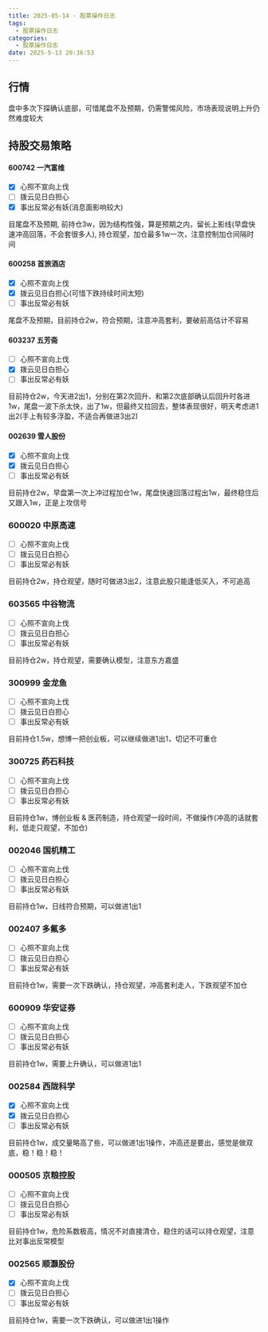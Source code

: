 ```yaml
---
title: 2025-05-14 - 股票操作日志
tags:
  - 股票操作日志
categories:
  - 股票操作日志
date: 2025-5-13 20:36:53
---
```


## 行情

盘中多次下探确认底部，可惜尾盘不及预期，仍需警惕风险，市场表现说明上升仍然难度较大

## 持股交易策略

#### 600742 一汽富维

- [x] 心照不宣向上伐
- [ ] 拨云见日白担心
- [x] 事出反常必有妖(消息面影响较大)

目尾盘不及预期, 前持仓3w，因为结构性强，算是预期之内，留长上影线(早盘快速冲高回落，不会套很多人), 持仓观望，加仓最多1w一次，注意控制加仓间隔时间

#### 600258 首旅酒店

- [x] 心照不宣向上伐
- [x] 拨云见日白担心(可惜下跌持续时间太短)
- [ ] 事出反常必有妖

尾盘不及预期，目前持仓2w，符合预期，注意冲高套利，要破前高估计不容易

#### 603237 五芳斋

- [ ] 心照不宣向上伐
- [x] 拨云见日白担心
- [ ] 事出反常必有妖

目前持仓2w，今天进2出1，分别在第2次回升、和第2次底部确认后回升时各进1w，尾盘一波下杀太快，出了1w，但最终又拉回去，整体表现很好，明天考虑进1出2(手上有较多浮盈，不适合再做进3出2)

#### 002639 雪人股份

- [x] 心照不宣向上伐
- [x] 拨云见日白担心
- [ ] 事出反常必有妖

目前持仓2w，早盘第一次上冲过程加仓1w，尾盘快速回落过程出1w，最终稳住后又跟入1w，正是上攻信号

### 600020 中原高速

- [ ] 心照不宣向上伐
- [ ] 拨云见日白担心
- [ ] 事出反常必有妖

目前持仓2w，持仓观望，随时可做进3出2，注意此股只能逢低买入，不可追高

### 603565 中谷物流

- [ ] 心照不宣向上伐
- [ ] 拨云见日白担心
- [ ] 事出反常必有妖

目前持仓2w，持仓观望，需要确认模型，注意东方嘉盛

### 300999 金龙鱼

- [ ] 心照不宣向上伐
- [ ] 拨云见日白担心
- [ ] 事出反常必有妖

目前持仓1.5w，想博一把创业板，可以继续做进1出1，切记不可重仓

### 300725 药石科技

- [ ] 心照不宣向上伐
- [ ] 拨云见日白担心
- [ ] 事出反常必有妖

目前持仓1w，博创业板 & 医药制造，持仓观望一段时间，不做操作(冲高的话就套利，低走只观望，不加仓)

### 002046 国机精工

- [ ] 心照不宣向上伐
- [ ] 拨云见日白担心
- [ ] 事出反常必有妖

目前持仓1w，日线符合预期，可以做进1出1

### 002407 多氟多

- [ ] 心照不宣向上伐
- [ ] 拨云见日白担心
- [ ] 事出反常必有妖

目前持仓1w，需要一次下跌确认，持仓观望，冲高套利走人，下跌观望不加仓

### 600909 华安证券

- [ ] 心照不宣向上伐
- [ ] 拨云见日白担心
- [ ] 事出反常必有妖

目前持仓1w，需要上升确认，可以做进1出1

### 002584 西陇科学

- [x] 心照不宣向上伐
- [x] 拨云见日白担心
- [ ] 事出反常必有妖

目前持仓1w，成交量略高了些，可以做进1出1操作，冲高还是要出，感觉是做双底，稳！稳！稳！

### 000505 京粮控股

- [ ] 心照不宣向上伐
- [ ] 拨云见日白担心
- [ ] 事出反常必有妖

目前持仓1w，危险系数极高，情况不对直接清仓，稳住的话可以持仓观望，注意比对事出反常模型

### 002565 顺灏股份

- [x] 心照不宣向上伐
- [ ] 拨云见日白担心
- [ ] 事出反常必有妖

目前持仓1w，需要一次下跌确认，可以做进1出1操作
